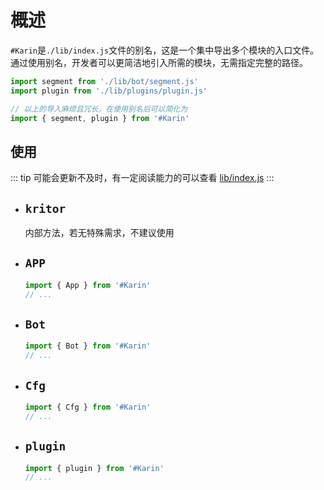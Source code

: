 # 概述

`#Karin`是`./lib/index.js`文件的别名，这是一个集中导出多个模块的入口文件。  
通过使用别名，开发者可以更简洁地引入所需的模块，无需指定完整的路径。

```js
import segment from './lib/bot/segment.js'
import plugin from './lib/plugins/plugin.js'

// 以上的导入麻烦且冗长，在使用别名后可以简化为
import { segment, plugin } from '#Karin'
```

## 使用

::: tip
可能会更新不及时，有一定阅读能力的可以查看 [lib/index.js](https://github.com/KarinJS/Karin/blob/main/lib/index.js)
:::

- ## `kritor`

   内部方法，若无特殊需求，不建议使用

- ## `APP`

    ```js
    import { App } from '#Karin'
    // ...
    ```

- ## `Bot`

    ```js
    import { Bot } from '#Karin'
    // ...
    ```

- ## `Cfg`

    ```js
    import { Cfg } from '#Karin'
    // ...
    ```

- ## `plugin`

    ```js
    import { plugin } from '#Karin'
    // ...
    ```
